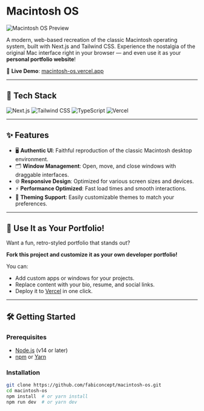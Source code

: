 # Macintosh OS

![Macintosh OS Preview](https://pickholder.sirv.com/Images/demo.gif)

A modern, web-based recreation of the classic Macintosh operating system, built with Next.js and Tailwind CSS. Experience the nostalgia of the original Mac interface right in your browser — and even use it as your **personal portfolio website**!

🔗 **Live Demo**: [macintosh-os.vercel.app](https://macintosh-os.vercel.app)

---

## 🔧 Tech Stack

![Next.js](https://img.shields.io/badge/Next.js-000000?style=for-the-badge&logo=nextdotjs&logoColor=white)
![Tailwind CSS](https://img.shields.io/badge/TailwindCSS-06B6D4?style=for-the-badge&logo=tailwindcss&logoColor=white)
![TypeScript](https://img.shields.io/badge/TypeScript-3178C6?style=for-the-badge&logo=typescript&logoColor=white)
![Vercel](https://img.shields.io/badge/Vercel-000000?style=for-the-badge&logo=vercel&logoColor=white)

---

## ✨ Features

* 🖥️ **Authentic UI**: Faithful reproduction of the classic Macintosh desktop environment.
* 🗂️ **Window Management**: Open, move, and close windows with draggable interfaces.
* 🌐 **Responsive Design**: Optimized for various screen sizes and devices.
* ⚡ **Performance Optimized**: Fast load times and smooth interactions.
* 🎨 **Theming Support**: Easily customizable themes to match your preferences.

---

## 🚀 Use It as Your Portfolio!

Want a fun, retro-styled portfolio that stands out?

**Fork this project and customize it as your own developer portfolio!**

You can:

- Add custom apps or windows for your projects.
- Replace content with your bio, resume, and social links.
- Deploy it to [Vercel](https://vercel.com/) in one click.

---

## 🛠️ Getting Started

### Prerequisites

- [Node.js](https://nodejs.org/) (v14 or later)
- [npm](https://www.npmjs.com/) or [Yarn](https://yarnpkg.com/)

### Installation

```bash
git clone https://github.com/fabiconcept/macintosh-os.git
cd macintosh-os
npm install  # or yarn install
npm run dev  # or yarn dev